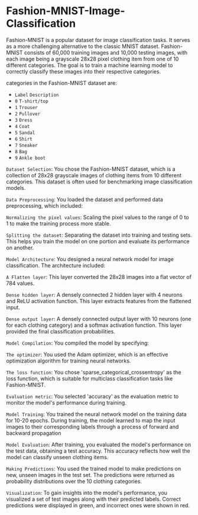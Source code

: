 # Fashion-MNIST-Image-Classification

Fashion-MNIST is a popular dataset for image classification tasks. It serves as a more challenging alternative to the classic MNIST dataset. Fashion-MNIST consists of 60,000 training images and 10,000 testing images, with each image being a grayscale 28x28 pixel clothing item from one of 10 different categories. The goal is to train a machine learning model to correctly classify these images into their respective categories.

categories in the Fashion-MNIST dataset are:

* `Label`	`Description`
* `0`  `T-shirt/top`
* `1`  `Trouser`
* `2`	 `Pullover`
* `3`	 `Dress`
* `4`	 `Coat`
* `5`	 `Sandal`
* `6`	 `Shirt`
* `7`	 `Sneaker`
* `8`	 `Bag`
* `9`	 `Ankle boot`



`Dataset Selection`: You chose the Fashion-MNIST dataset, which is a collection of 28x28 grayscale images of clothing items from 10 different categories. This dataset is often used for benchmarking image classification models.

`Data Preprocessing`: You loaded the dataset and performed data preprocessing, which included:

`Normalizing the pixel values`: Scaling the pixel values to the range of 0 to 1 to make the training process more stable.

`Splitting the dataset`: Separating the dataset into training and testing sets. This helps you train the model on one portion and evaluate its performance on another.

`Model Architecture`: You designed a neural network model for image classification. The architecture included:

`A Flatten layer`: This layer converted the 28x28 images into a flat vector of 784 values.

`Dense hidden layer`: A densely connected 2 hidden layer with 4 neurons and ReLU activation function. This layer extracts features from the flattened input.

`Dense output layer`: A densely connected output layer with 10 neurons (one for each clothing category) and a softmax activation function. This layer provided the final classification probabilities.

`Model Compilation`: You compiled the model by specifying:

`The optimizer`: You used the Adam optimizer, which is an effective optimization algorithm for training neural networks.

`The loss function`: You chose 'sparse_categorical_crossentropy' as the loss function, which is suitable for multiclass classification tasks like Fashion-MNIST.

`Evaluation metric`: You selected 'accuracy' as the evaluation metric to monitor the model's performance during training.

`Model Training`: You trained the neural network model on the training data for 10-20 epochs. During training, the model learned to map the input images to their corresponding labels through a process of forward and backward propagation

`Model Evaluation`: After training, you evaluated the model's performance on the test data, obtaining a test accuracy. This accuracy reflects how well the model can classify unseen clothing items.

`Making Predictions`: You used the trained model to make predictions on new, unseen images in the test set. The predictions were returned as probability distributions over the 10 clothing categories.

`Visualization`: To gain insights into the model's performance, you visualized a set of test images along with their predicted labels. Correct predictions were displayed in green, and incorrect ones were shown in red.
